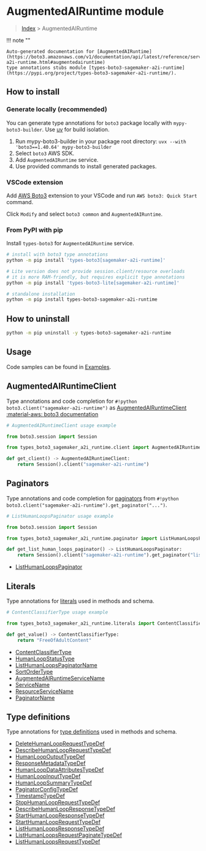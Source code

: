 #  AugmentedAIRuntime module

> [Index](../README.md) > AugmentedAIRuntime

!!! note ""

    Auto-generated documentation for [AugmentedAIRuntime](https://boto3.amazonaws.com/v1/documentation/api/latest/reference/services/sagemaker-a2i-runtime.html#augmentedairuntime)
    type annotations stubs module [types-boto3-sagemaker-a2i-runtime](https://pypi.org/project/types-boto3-sagemaker-a2i-runtime/).

## How to install

### Generate locally (recommended)

You can generate type annotations for `boto3` package locally with `mypy-boto3-builder`.
Use [uv](https://docs.astral.sh/uv/getting-started/installation/) for build isolation.

1. Run mypy-boto3-builder in your package root directory: `uvx --with 'boto3==1.40.64' mypy-boto3-builder`
1. Select `boto3` AWS SDK.
1. Add `AugmentedAIRuntime` service.
1. Use provided commands to install generated packages.


### VSCode extension

Add [AWS Boto3](https://marketplace.visualstudio.com/items?itemName=Boto3typed.boto3-ide)
extension to your VSCode and run `AWS boto3: Quick Start` command.

Click `Modify` and select `boto3 common` and `AugmentedAIRuntime`.


### From PyPI with pip

Install `types-boto3` for `AugmentedAIRuntime` service.

```bash
# install with boto3 type annotations
python -m pip install 'types-boto3[sagemaker-a2i-runtime]'

# Lite version does not provide session.client/resource overloads
# it is more RAM-friendly, but requires explicit type annotations
python -m pip install 'types-boto3-lite[sagemaker-a2i-runtime]'

# standalone installation
python -m pip install types-boto3-sagemaker-a2i-runtime
```



## How to uninstall

```bash
python -m pip uninstall -y types-boto3-sagemaker-a2i-runtime
```

## Usage

Code samples can be found in [Examples](./usage.md).

## AugmentedAIRuntimeClient

Type annotations and code completion for  `#!python boto3.client("sagemaker-a2i-runtime")` as [AugmentedAIRuntimeClient](./client.md)
[:material-aws: boto3 documentation](https://boto3.amazonaws.com/v1/documentation/api/latest/reference/services/sagemaker-a2i-runtime.html#AugmentedAIRuntime.Client)

```python
# AugmentedAIRuntimeClient usage example

from boto3.session import Session

from types_boto3_sagemaker_a2i_runtime.client import AugmentedAIRuntimeClient

def get_client() -> AugmentedAIRuntimeClient:
    return Session().client("sagemaker-a2i-runtime")
```


## Paginators

Type annotations and code completion for [paginators](./paginators.md)
from `#!python boto3.client("sagemaker-a2i-runtime").get_paginator("...")`.

```python
# ListHumanLoopsPaginator usage example

from boto3.session import Session

from types_boto3_sagemaker_a2i_runtime.paginator import ListHumanLoopsPaginator

def get_list_human_loops_paginator() -> ListHumanLoopsPaginator:
    return Session().client("sagemaker-a2i-runtime").get_paginator("list_human_loops"))
```

- [ListHumanLoopsPaginator](./paginators.md#listhumanloopspaginator)









## Literals

Type annotations for [literals](./literals.md) used in methods and schema.

```python
# ContentClassifierType usage example

from types_boto3_sagemaker_a2i_runtime.literals import ContentClassifierType

def get_value() -> ContentClassifierType:
    return "FreeOfAdultContent"
```

- [ContentClassifierType](./literals.md#contentclassifiertype)
- [HumanLoopStatusType](./literals.md#humanloopstatustype)
- [ListHumanLoopsPaginatorName](./literals.md#listhumanloopspaginatorname)
- [SortOrderType](./literals.md#sortordertype)
- [AugmentedAIRuntimeServiceName](./literals.md#augmentedairuntimeservicename)
- [ServiceName](./literals.md#servicename)
- [ResourceServiceName](./literals.md#resourceservicename)
- [PaginatorName](./literals.md#paginatorname)




## Type definitions

Type annotations for [type definitions](./type_defs.md) used in methods and schema.

- [DeleteHumanLoopRequestTypeDef](./type_defs.md#deletehumanlooprequesttypedef)
- [DescribeHumanLoopRequestTypeDef](./type_defs.md#describehumanlooprequesttypedef)
- [HumanLoopOutputTypeDef](./type_defs.md#humanloopoutputtypedef)
- [ResponseMetadataTypeDef](./type_defs.md#responsemetadatatypedef)
- [HumanLoopDataAttributesTypeDef](./type_defs.md#humanloopdataattributestypedef)
- [HumanLoopInputTypeDef](./type_defs.md#humanloopinputtypedef)
- [HumanLoopSummaryTypeDef](./type_defs.md#humanloopsummarytypedef)
- [PaginatorConfigTypeDef](./type_defs.md#paginatorconfigtypedef)
- [TimestampTypeDef](./type_defs.md#timestamptypedef)
- [StopHumanLoopRequestTypeDef](./type_defs.md#stophumanlooprequesttypedef)
- [DescribeHumanLoopResponseTypeDef](./type_defs.md#describehumanloopresponsetypedef)
- [StartHumanLoopResponseTypeDef](./type_defs.md#starthumanloopresponsetypedef)
- [StartHumanLoopRequestTypeDef](./type_defs.md#starthumanlooprequesttypedef)
- [ListHumanLoopsResponseTypeDef](./type_defs.md#listhumanloopsresponsetypedef)
- [ListHumanLoopsRequestPaginateTypeDef](./type_defs.md#listhumanloopsrequestpaginatetypedef)
- [ListHumanLoopsRequestTypeDef](./type_defs.md#listhumanloopsrequesttypedef)

